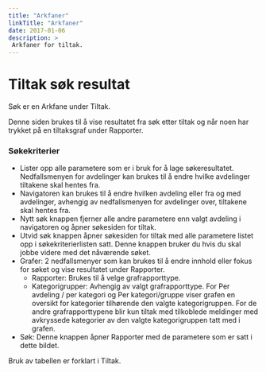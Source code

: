 ```yaml
---
title: "Arkfaner"
linkTitle: "Arkfaner"
date: 2017-01-06
description: >
 Arkfaner for tiltak.
---
```

# Tiltak søk resultat
Søk er en Arkfane under Tiltak.

Denne siden brukes til å vise resultatet fra søk etter tiltak og når noen har trykket på en tiltaksgraf under Rapporter.

### Søkekriterier

- Lister opp alle parametere som er i bruk for å lage søkeresultatet. Nedfallsmenyen for avdelinger kan brukes til å endre hvilke avdelinger tiltakene skal hentes fra.
- Navigatoren kan brukes til å endre hvilken avdeling eller fra og med avdelinger, avhengig av nedfallsmenyen for avdelinger over, tiltakene skal hentes fra.
- Nytt søk knappen fjerner alle andre parametere enn valgt avdeling i navigatoren og åpner søkesiden for tiltak.
- Utvid søk knappen åpner søkesiden for tiltak med alle parametere listet opp i søkekriterierlisten satt. Denne knappen bruker du hvis du skal jobbe videre med det nåværende søket.
- Grafer: 2 nedfallsmenyer som kan brukes til å endre innhold eller fokus for søket og vise resultatet under Rapporter.
  - Rapporter: Brukes til å velge grafrapporttype.
  - Kategorigrupper: Avhengig av valgt grafrapporttype. For Per avdeling / per kategori og Per kategori/gruppe viser grafen en oversikt for kategorier tilhørende den valgte kategorigruppen. For de andre grafrapporttypene blir kun tiltak med tilkoblede meldinger med avkryssede kategorier av den valgte kategorigruppen tatt med i grafen.
- Søk: Denne knappen åpner Rapporter med de parametere som er satt i dette bildet.

Bruk av tabellen er forklart i Tiltak. 
